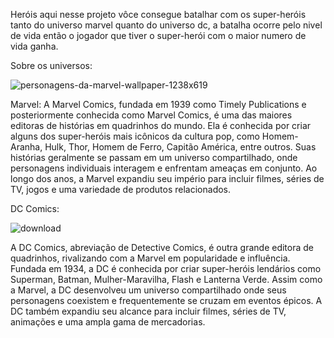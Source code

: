 Heróis aqui nesse projeto vôce consegue batalhar com os super-heróis tanto do universo marvel quanto do universo dc,
a batalha ocorre pelo nivel de vida então o jogador que tiver o super-herói com o maior numero de vida ganha.


Sobre os universos:

![personagens-da-marvel-wallpaper-1238x619](https://github.com/isarmendes/herois/assets/123502060/c1f3a2d6-7079-4c82-96c0-17cb1893b8cd)

Marvel:
A Marvel Comics, fundada em 1939 como Timely Publications e posteriormente conhecida como Marvel Comics, é uma das maiores editoras de histórias em quadrinhos do mundo. Ela é conhecida por criar alguns dos super-heróis mais icônicos da cultura pop, como Homem-Aranha, Hulk, Thor, Homem de Ferro, Capitão América, entre outros. Suas histórias geralmente se passam em um universo compartilhado, 
onde personagens individuais interagem e enfrentam ameaças em conjunto. Ao longo dos anos, a Marvel expandiu seu império para incluir filmes, séries de TV, 
jogos e uma variedade de produtos relacionados.

DC Comics:

![download](https://github.com/isarmendes/herois/assets/123502060/630a915a-c887-4e5e-a74b-79d67cee32c3)


A DC Comics, abreviação de Detective Comics, é outra grande editora de quadrinhos, rivalizando com a Marvel em popularidade e influência. Fundada em 1934,
a DC é conhecida por criar super-heróis lendários como Superman, Batman, Mulher-Maravilha, Flash e Lanterna Verde. Assim como a Marvel, 
a DC desenvolveu um universo compartilhado onde seus personagens coexistem e frequentemente se cruzam em eventos épicos. A DC também expandiu seu alcance para incluir filmes, 
séries de TV, animações e uma ampla gama de mercadorias.
